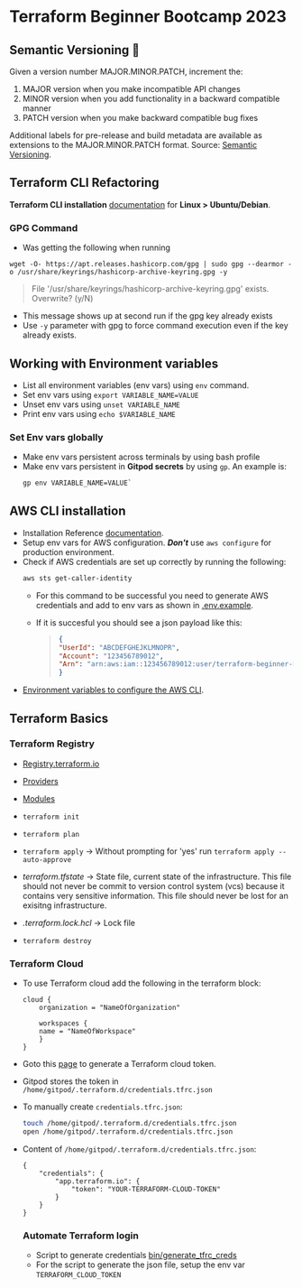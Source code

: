 # Terraform Beginner Bootcamp 2023

## Semantic Versioning :mage:

Given a version number MAJOR.MINOR.PATCH, increment the:

1. MAJOR version when you make incompatible API changes
2. MINOR version when you add functionality in a backward compatible manner
3. PATCH version when you make backward compatible bug fixes

Additional labels for pre-release and build metadata are available as extensions to the MAJOR.MINOR.PATCH format.
Source: [Semantic Versioning](https://semver.org).

## Terraform CLI Refactoring

**Terraform CLI installation** [documentation](https://developer.hashicorp.com/terraform/downloads) for **Linux > Ubuntu/Debian**.

### GPG Command
* Was getting the following when running 
```
wget -O- https://apt.releases.hashicorp.com/gpg | sudo gpg --dearmor -o /usr/share/keyrings/hashicorp-archive-keyring.gpg -y
```
>  File '/usr/share/keyrings/hashicorp-archive-keyring.gpg' exists. Overwrite? (y/N)
* This message shows up at second run if the gpg key already exists
* Use `-y` parameter with gpg to force command execution even if the key already exists.

## Working with Environment variables

* List all environment variables (env vars) using `env` command.
* Set env vars using `export VARIABLE_NAME=VALUE`
* Unset env vars using `unset VARIABLE_NAME`
* Print env vars using `echo $VARIABLE_NAME`

### Set Env vars globally

* Make env vars persistent across terminals by using bash profile
* Make env vars persistent in **Gitpod secrets** by using `gp`. An example is:
    ```bash
    gp env VARIABLE_NAME=VALUE`
    ```

## AWS CLI installation

* Installation Reference [documentation](https://docs.aws.amazon.com/cli/latest/userguide/getting-started-install.html).
* Setup env vars for AWS configuration. ***Don't*** use `aws configure` for production environment.
* Check if AWS credentials are set up correctly by running the following:
    ```sh
    aws sts get-caller-identity
    ```
    * For this command to be successful you need to generate AWS credentials and add to env vars as shown in [.env.example](./.env.example).

    * If it is succesful you should see a json payload like this:
        > ```json
        > {
        > "UserId": "ABCDEFGHEJKLMNOPR",
        > "Account": "123456789012",
        > "Arn": "arn:aws:iam::123456789012:user/terraform-beginner-bootcamp"
        > }
        > ```
* [Environment variables to configure the AWS CLI](https://docs.aws.amazon.com/cli/latest/userguide/cli-configure-envvars.html).

## Terraform Basics

### Terraform Registry

* [Registry.terraform.io](https://registry.terraform.io)
* [Providers](https://registry.terraform.io/browse/providers)
* [Modules](https://registry.terraform.io/browse/modules)

* `terraform init`
* `terraform plan`
* `terraform apply` → Without prompting for 'yes' run `terraform apply --auto-approve`
* *terraform.tfstate* → State file, current state of the infrastructure. This file should not never be commit to version control system (vcs) because 
    it contains very sensitive information. This file should never be lost for an exisitng infrastructure. 
* *.terraform.lock.hcl* → Lock file
* `terraform destroy`


### Terraform Cloud

* To use Terraform cloud add the following in the terraform block:
    ```
    cloud {
        organization = "NameOfOrganization"
        
        workspaces {
        name = "NameOfWorkspace"
        }
    }
    ```
* Goto this [page](https://app.terraform.io/app/settings/tokens?source=terraform-login) to generate a Terraform cloud token. 
* Gitpod stores the token in `/home/gitpod/.terraform.d/credentials.tfrc.json`
* To manually create `credentials.tfrc.json`:
    ```bash
    touch /home/gitpod/.terraform.d/credentials.tfrc.json
    open /home/gitpod/.terraform.d/credentials.tfrc.json
    ```
* Content of `/home/gitpod/.terraform.d/credentials.tfrc.json`:
    ```
    {
        "credentials": {
            "app.terraform.io": {
                "token": "YOUR-TERRAFORM-CLOUD-TOKEN"
            }
        }
    }
    ```

    ### Automate Terraform login

    * Script to generate credentials [bin/generate_tfrc_creds](./bin/generate_tfrc_creds)
    * For the script to generate the json file, setup the env var `TERRAFORM_CLOUD_TOKEN`